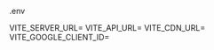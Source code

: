 .env

VITE_SERVER_URL=<value>
VITE_API_URL=<value>
VITE_CDN_URL=<value>
VITE_GOOGLE_CLIENT_ID=<value>
